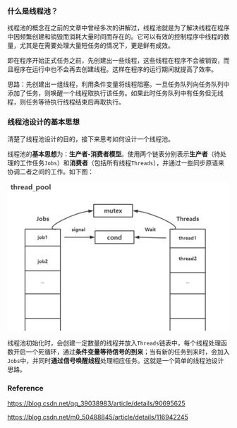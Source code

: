 ### 什么是线程池？

线程池的概念在之前的文章中曾经多次的讲解过，线程池就是为了解决线程在程序中因频繁创建和销毁而消耗大量时间而存在的。它可以有效的控制程序中线程的数量，尤其是在需要处理大量短任务的情况下，更是鲜有成效。

即在程序开始正式任务之前，先创建出一些线程，这些线程在程序不会被销毁，而且程序在运行中也不会再去创建线程。这样在程序的运行期间就提高了效率。

思路：先创建出一组线程，利用条件变量将线程阻塞。一旦任务队列向任务队列中添加了任务，则唤醒一个线程取执行该任务。如果此时任务队列中有任务但无线程，则任务等待执行线程结束后再取执行。



### **线程池设计的基本思想**

清楚了线程池设计的目的，接下来思考如何设计一个线程池。

线程池的**基本思想**为：**生产者-消费者模型**。使用两个链表分别表示**生产者**（待处理的工作任务`Jobs`）和**消费者**（包括所有线程`Threads`），并通过一些同步原语来协调二者之间的工作。如下图：

![image-20210808140137910](../img/image-20210808140137910.png)

线程池初始化时，会创建一定数量的线程并放入`Threads`链表中，每个线程处理函数开启一个死循环，通过**条件变量等待信号的到来**；当有新的任务到来时，会加入`Jobs`中，并同时**通过信号唤醒线程**处理相应任务。这就是一个简单的线程池设计思路。



### Reference

https://blog.csdn.net/qq_39038983/article/details/90695625

https://blog.csdn.net/m0_50488845/article/details/116942245